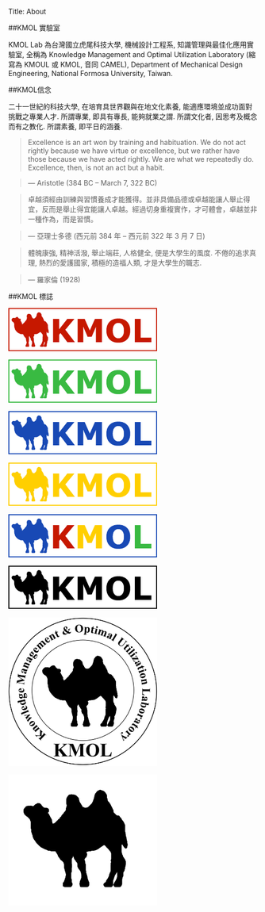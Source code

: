 Title: About

##KMOL 實驗室

KMOL Lab 為台灣國立虎尾科技大學, 機械設計工程系, 知識管理與最佳化應用實驗室, 全稱為 Knowledge Management and Optimal Utilization Laboratory (縮寫為 KMOUL 或 KMOL, 音同 CAMEL), Department of Mechanical Design Engineering, National Formosa University, Taiwan.

##KMOL信念

二十一世紀的科技大學, 在培育具世界觀與在地文化素養, 能適應環境並成功面對挑戰之專業人才. 所謂專業, 即具有專長, 能夠就業之謂. 所謂文化者, 因思考及概念而有之教化. 所謂素養, 即平日的涵養.

>Excellence is an art won by training and habituation. We do not act rightly because we have virtue or excellence, but we rather have those because we have acted rightly. We are what we repeatedly do. Excellence, then, is not an act but a habit.

>— Aristotle (384 BC – March 7, 322 BC)

>卓越須經由訓練與習慣養成才能獲得。並非具備品德或卓越能讓人舉止得宜，反而是舉止得宜能讓人卓越。經過切身重複實作，才可體會，卓越並非一種作為，而是習慣。

>— 亞理士多德 (西元前 384 年 – 西元前 322 年 3 月 7 日)

>體魄康強, 精神活潑, 舉止端莊, 人格健全, 便是大學生的風度.
不倦的追求真理, 熱烈的愛護國家, 積極的造福人類, 才是大學生的職志.

>— 羅家倫 (1928)

##KMOL 標誌

<img src="https://raw.githubusercontent.com/chiamingyen/kmolab/gh-pages/logo/kmol_1172x340_red_3yrs.png" width="300"></img>

<img src="https://raw.githubusercontent.com/chiamingyen/kmolab/gh-pages/logo/kmol_1172x340_green_3yrs.png" width="300"></img>

<img src="https://raw.githubusercontent.com/chiamingyen/kmolab/gh-pages/logo/kmol_1172x340_blue_3yrs.png" width="300"></img>

<img src="https://raw.githubusercontent.com/chiamingyen/kmolab/gh-pages/logo/kmol_1172x340_yellow_3yrs.png" width="300"></img>

<img src="https://raw.githubusercontent.com/chiamingyen/kmolab/gh-pages/logo/kmol_1172x340_color_3yrs.png" width="300"></img>

<img src="https://raw.githubusercontent.com/chiamingyen/kmolab/gh-pages/logo/kmol_1172x340_bw_3yrs.png" width="300"></img>

<img src="https://raw.githubusercontent.com/chiamingyen/kmolab/gh-pages/logo/kmol_rotary_570x570.png" width="300"></img>

<img src="https://raw.githubusercontent.com/chiamingyen/kmolab/gh-pages/logo/3yrs_camel.jpg" width="300"></img>
